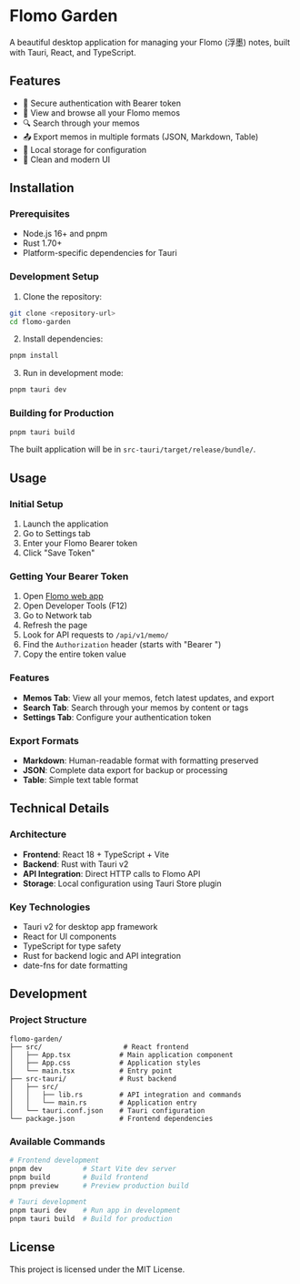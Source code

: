 # Flomo Garden

A beautiful desktop application for managing your Flomo (浮墨) notes, built with Tauri, React, and TypeScript.

## Features

- 🔐 Secure authentication with Bearer token
- 📝 View and browse all your Flomo memos
- 🔍 Search through your memos
- 📤 Export memos in multiple formats (JSON, Markdown, Table)
- 💾 Local storage for configuration
- 🎨 Clean and modern UI

## Installation

### Prerequisites

- Node.js 16+ and pnpm
- Rust 1.70+
- Platform-specific dependencies for Tauri

### Development Setup

1. Clone the repository:
```bash
git clone <repository-url>
cd flomo-garden
```

2. Install dependencies:
```bash
pnpm install
```

3. Run in development mode:
```bash
pnpm tauri dev
```

### Building for Production

```bash
pnpm tauri build
```

The built application will be in `src-tauri/target/release/bundle/`.

## Usage

### Initial Setup

1. Launch the application
2. Go to Settings tab
3. Enter your Flomo Bearer token
4. Click "Save Token"

### Getting Your Bearer Token

1. Open [Flomo web app](https://flomoapp.com)
2. Open Developer Tools (F12)
3. Go to Network tab
4. Refresh the page
5. Look for API requests to `/api/v1/memo/`
6. Find the `Authorization` header (starts with "Bearer ")
7. Copy the entire token value

### Features

- **Memos Tab**: View all your memos, fetch latest updates, and export
- **Search Tab**: Search through your memos by content or tags
- **Settings Tab**: Configure your authentication token

### Export Formats

- **Markdown**: Human-readable format with formatting preserved
- **JSON**: Complete data export for backup or processing
- **Table**: Simple text table format

## Technical Details

### Architecture

- **Frontend**: React 18 + TypeScript + Vite
- **Backend**: Rust with Tauri v2
- **API Integration**: Direct HTTP calls to Flomo API
- **Storage**: Local configuration using Tauri Store plugin

### Key Technologies

- Tauri v2 for desktop app framework
- React for UI components
- TypeScript for type safety
- Rust for backend logic and API integration
- date-fns for date formatting

## Development

### Project Structure

```
flomo-garden/
├── src/                    # React frontend
│   ├── App.tsx            # Main application component
│   ├── App.css            # Application styles
│   └── main.tsx           # Entry point
├── src-tauri/             # Rust backend
│   ├── src/
│   │   ├── lib.rs         # API integration and commands
│   │   └── main.rs        # Application entry
│   └── tauri.conf.json    # Tauri configuration
└── package.json           # Frontend dependencies
```

### Available Commands

```bash
# Frontend development
pnpm dev          # Start Vite dev server
pnpm build        # Build frontend
pnpm preview      # Preview production build

# Tauri development
pnpm tauri dev    # Run app in development
pnpm tauri build  # Build for production
```

## License

This project is licensed under the MIT License.
